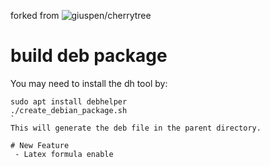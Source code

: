 forked from ![giuspen/cherrytree](https://github.com/giuspen/cherrytree)

# build deb package
You may need to install the dh tool by:
```shell
sudo apt install debhelper
./create_debian_package.sh
`
This will generate the deb file in the parent directory.

# New Feature
 - Latex formula enable
